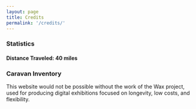 ```yaml
---
layout: page
title: Credits
permalink: '/credits/'
---
```


### Statistics

#### Distance Traveled: 40 miles



### Caravan Inventory
This website would not be possible without the work of the Wax project, used for producing digital exhibitions focused on longevity, low costs, and flexibility.


